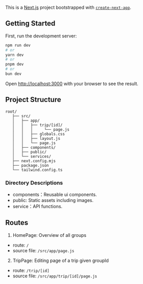 This is a [Next.js](https://nextjs.org/) project bootstrapped with [`create-next-app`](https://github.com/vercel/next.js/tree/canary/packages/create-next-app).

## Getting Started

First, run the development server:

```bash
npm run dev
# or
yarn dev
# or
pnpm dev
# or
bun dev
```

Open [http://localhost:3000](http://localhost:3000) with your browser to see the result.

## Project Structure
```
root/
   ├── src/
   │   ├── app/
   │   │   ├── trip/[id]/
   │   │   │     └── page.js
   │   │   ├── globals.css
   │   │   ├── layout.js
   │   │   └── page.js
   │   ├── components/ 
   │   ├── public/  
   │   └── services/
   ├── next.config.mjs
   ├── package.json
   └── tailwind.config.ts
```
### Directory Descriptions
* components：Reusable ui components.
* public: Static assets including images.
* service：API functions.

## Routes
1. HomePage: Overview of all groups
  * route: `/`
  * source file: `/src/app/page.js`
2. TripPage: Editing page of a trip given groupId
  * route: `/trip/[id]`
  * source file: `/src/app/trip/[id]/page.js`